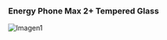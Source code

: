 ### Energy Phone Max 2+ Tempered Glass

![Imagen1](http://static.energysistem.com/images/manuals/42595/5965efdd4b575.jpg)
